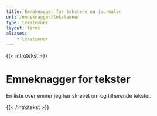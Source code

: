```yaml
---
title: Emneknagger for tekstene og journalen
url: /emneknagger/tekstemner
type: tekstemner
layout: terms
aliases:
    - tekstemner
---
```

{{< introtekst >}}
<h1>Emneknagger for tekster</h1>
<p class="ingress">En liste over emner jeg har skrevet om og tilhørende tekster.</p>
{{< /introtekst >}}

